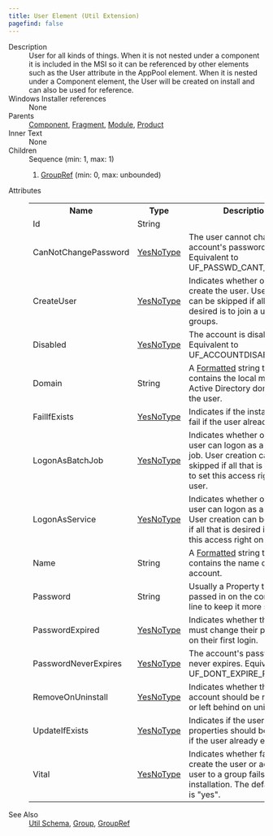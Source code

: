 ```yaml
---
title: User Element (Util Extension)
pagefind: false
---
```

<dl>
  <dt>Description</dt>
  <dd>User for all kinds of things.  When it is not nested under a component it is included in the MSI so it can be referenced by other elements such as the User attribute in the AppPool element.  When it is nested under a Component element, the User will be created on install and can also be used for reference.</dd>
  <dt>Windows Installer references</dt>
  <dd>None</dd>
  <dt>Parents</dt>
  <dd>
    <a href="../../wix/component/">Component</a>, <a href="../../wix/fragment/">Fragment</a>, <a href="../../wix/module/">Module</a>, <a href="../../wix/product/">Product</a></dd>
  <dt>Inner Text</dt>
  <dd>None</dd>
  <dt>Children</dt>
  <dd>Sequence (min: 1, max: 1)<ol><li><a href="../../util/groupref" class="extension">GroupRef</a> (min: 0, max: unbounded)</li></ol></dd>
  <dt>Attributes</dt>
  <dd>
    <table cellspacing="0" cellpadding="0" class="schema">
      <tr>
        <th width="15%">Name</th>
        <th width="15%">Type</th>
        <th width="65%">Description</th>
        <th width="15%">Required</th>
      </tr>
      <tr>
        <td>Id</td>
        <td>String</td>
        <td>&nbsp;</td>
        <td>Yes</td>
      </tr>
      <tr>
        <td>CanNotChangePassword</td>
        <td><a href="../../util/simple_type_yesnotype">YesNoType</a></td>
        <td>The user cannot change the account's password. Equivalent to UF_PASSWD_CANT_CHANGE.</td>
        <td>&nbsp;</td>
      </tr>
      <tr>
        <td>CreateUser</td>
        <td><a href="../../util/simple_type_yesnotype">YesNoType</a></td>
        <td>Indicates whether or not to create the user.  User creation can be skipped if all that is desired is to join a user to groups.</td>
        <td>&nbsp;</td>
      </tr>
      <tr>
        <td>Disabled</td>
        <td><a href="../../util/simple_type_yesnotype">YesNoType</a></td>
        <td>The account is disabled. Equivalent to UF_ACCOUNTDISABLE.</td>
        <td>&nbsp;</td>
      </tr>
      <tr>
        <td>Domain</td>
        <td>String</td>
        <td>A <a href="http://msdn.microsoft.com/library/aa368609.aspx" target="_blank" xmlns="http://schemas.microsoft.com/wix/UtilExtension">Formatted</a> string that contains the local machine or Active Directory domain for the user.</td>
        <td>&nbsp;</td>
      </tr>
      <tr>
        <td>FailIfExists</td>
        <td><a href="../../util/simple_type_yesnotype">YesNoType</a></td>
        <td>Indicates if the install should fail if the user already exists.</td>
        <td>&nbsp;</td>
      </tr>
      <tr>
        <td>LogonAsBatchJob</td>
        <td><a href="../../util/simple_type_yesnotype">YesNoType</a></td>
        <td>Indicates whether or not the user can logon as a batch job.  User creation can be skipped if all that is desired is to set this access right on the user.</td>
        <td>&nbsp;</td>
      </tr>
      <tr>
        <td>LogonAsService</td>
        <td><a href="../../util/simple_type_yesnotype">YesNoType</a></td>
        <td>Indicates whether or not the user can logon as a serivce.  User creation can be skipped if all that is desired is to set this access right on the user.</td>
        <td>&nbsp;</td>
      </tr>
      <tr>
        <td>Name</td>
        <td>String</td>
        <td>A <a href="http://msdn.microsoft.com/library/aa368609.aspx" target="_blank" xmlns="http://schemas.microsoft.com/wix/UtilExtension">Formatted</a> string that contains the name of the user account.</td>
        <td>Yes</td>
      </tr>
      <tr>
        <td>Password</td>
        <td>String</td>
        <td>Usually a Property that is passed in on the command-line to keep it more secure.</td>
        <td>&nbsp;</td>
      </tr>
      <tr>
        <td>PasswordExpired</td>
        <td><a href="../../util/simple_type_yesnotype">YesNoType</a></td>
        <td>Indicates whether the user must change their password on their first login.</td>
        <td>&nbsp;</td>
      </tr>
      <tr>
        <td>PasswordNeverExpires</td>
        <td><a href="../../util/simple_type_yesnotype">YesNoType</a></td>
        <td>The account's password never expires. Equivalent to UF_DONT_EXPIRE_PASSWD.</td>
        <td>&nbsp;</td>
      </tr>
      <tr>
        <td>RemoveOnUninstall</td>
        <td><a href="../../util/simple_type_yesnotype">YesNoType</a></td>
        <td>Indicates whether the user account should be removed or left behind on uninstall.</td>
        <td>&nbsp;</td>
      </tr>
      <tr>
        <td>UpdateIfExists</td>
        <td><a href="../../util/simple_type_yesnotype">YesNoType</a></td>
        <td>Indicates if the user account properties should be updated if the user already exists.</td>
        <td>&nbsp;</td>
      </tr>
      <tr>
        <td>Vital</td>
        <td><a href="../../util/simple_type_yesnotype">YesNoType</a></td>
        <td>Indicates whether failure to create the user or add the user to a group fails the installation. The default value is "yes".</td>
        <td>&nbsp;</td>
      </tr>
    </table>
  </dd>
  <dt>See Also</dt>
  <dd>
    <a href="../">Util Schema</a>, <a href="../../util/group" class="extension">Group</a>, <a href="../../util/groupref" class="extension">GroupRef</a></dd>
</dl>
